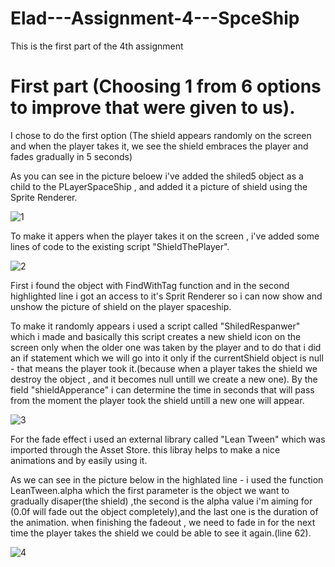 # Elad---Assignment-4---SpceShip
This is the first part of the 4th assignment


# First part (Choosing 1 from 6 options to improve that were given to us).

I chose to do the first option (The shield appears randomly on the screen and when the player takes it, we see the shield embraces the player and fades gradually in 5 seconds)

As you can see in the picture beloew i've added the shiled5 object as a child to the PLayerSpaceShip , and added it a picture of shield using the Sprite Renderer.

![1](https://user-images.githubusercontent.com/57447475/140734602-99f15e27-8a38-4e24-9ae9-954f4d9cc848.jpeg)

To make it appers when the player takes it on the screen , i've added some lines of code to the existing script "ShieldThePlayer".

![2](https://user-images.githubusercontent.com/57447475/140734928-7c700b30-9297-460a-b514-5e29ffba4220.jpeg)

First i found the object with FindWithTag function and in the second highlighted line i got an access to it's Sprit Renderer so i can now show and unshow the picture of shield
on the player spaceship.

To make it randomly appears i used a script called "ShiledRespanwer" which i made and basically this script creates a new shield icon on the screen only
when the older one was taken by the player and to do that i did an if statement which we will go into it only if the currentShield object is null - that means the player took it.(because when a player takes the shield we destroy the object , and it becomes null untill we create a new one).
By the field "shieldApperance" i can determine the time in seconds that will pass from the moment the player took the shield untill a new one will appear.

![3](https://user-images.githubusercontent.com/57447475/140735776-d0707f03-bdd0-47e6-bcd9-633500d9af49.jpeg)


For the fade effect i used an external library called "Lean Tween" which was imported through the Asset Store.
this libray helps to make a nice animations and  by easily using it.

As we can see in the picture below in the highlated line - i used the function LeanTween.alpha which the first parameter
is the object we want to gradually disaper(the shield) ,the second is the alpha value i'm aiming for (0.0f will fade out the object completely),and the last one is the duration of the animation.
when finishing the fadeout  , we need to fade in for the next time the player takes the shield we could be able to see it again.(line 62).

![4](https://user-images.githubusercontent.com/57447475/140736178-49965def-666c-4456-8b52-b623698df9fd.jpeg)








